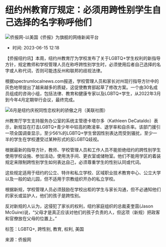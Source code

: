# 纽约州教育厅规定：必须用跨性别学生自己选择的名字称呼他们

![侨报网-以美国《侨报》为旗舰的网络新闻平台](/upload/content/2024/20241231/0f7b4dde3efff78340e763cf69acc88a.png)

- 时间: 2023-06-15 12:18

【侨报纽约讯】本周，纽约州教育厅为学校发布了关于LGBTQ+学生权利的新指导方针，规定教师和学校管理人员在称呼跨性别学生时，必须使用后者自己选择的名字或人称代词，否则可能违反州和联邦的歧视法律。

根据spectrumlocalnews.com报道，学校管理人员和家长对州现行指导方针中的灰色地带提出了越来越多的质疑，这促使教育部起草了修改方案。一个由30名成员组成的咨询小组，包括法律、教育和健康专家以及LGBTQ+学生，从2022年3月到今年4月定期举行会议，最终完成。

![6月是纽约庆祝同性恋权利的骄傲之月（美联社图）](https://www.uschinapress.com/image/2023-06-15/thumb/1119070530600054784.jpeg)

州教育厅学生支持服务办公室的系统主管德卡塔尔多（Kathleen DeCataldo）表示，新规旨在打击LGBTQ+青少年中较高的欺凌率、退学率和自杀率。该部门援引一项全国调查显示，至少56%的LGBTQ+学生曾因性别表达而受到骚扰，至少一半的学生在学校遭受过某种形式的反LGBTQ歧视。

根据最新的指导方针，教师、学校管理人员和工作人员不能拒绝纽约的跨性别学生使用学校设施、参加活动，使用洗手间、更衣室或储物室。他们不能用学区的着装规定来限制跨性别学生如何表达自己，必须尊重学生的性别认同或代词。

这些规定适用于纽约的公立、特许和私立学校、区域职业技术教育中心、公立大学以及一般的幼儿园，但不适用于宗教组织开办的私立学校。

根据新规，学校管理人员必须鼓励在学校出柜的学生与家长沟通，但不必通知他们的家长或监护人，他们的孩子是跨性别。

反对新规的人认为，这侵犯了家长的权利，纽约家庭组织的总裁麦奎茵(Jason McGuire)说，“父母才是真正应该对他们的孩子负责的人，但这项（新规）把政客和官僚放在父母的位置上。”

标签：LGBTQ+, 跨性别, 教育, 权利, 美国

来源：侨报网